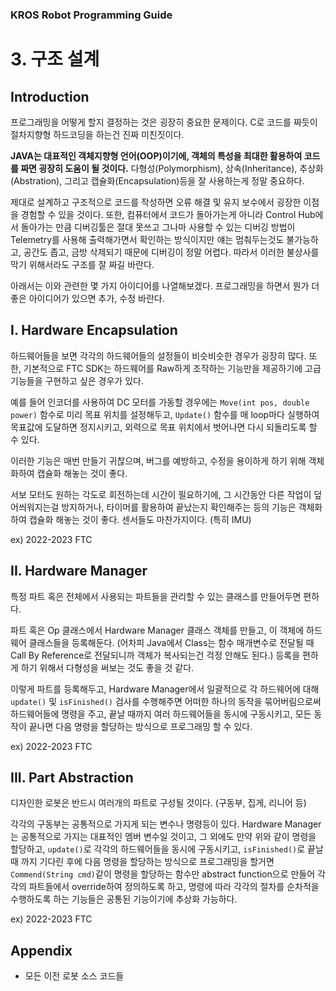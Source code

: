### KROS Robot Programming Guide
# 3. 구조 설계

## Introduction

프로그래밍을 어떻게 할지 결정하는 것은 굉장히 중요한 문제이다. C로 코드를 짜듯이 절차지향형 하드코딩을 하는건 진짜 미친짓이다.

**JAVA는 대표적인 객체지향형 언어(OOP)이기에, 객체의 특성을 최대한 활용하여 코드를 짜면 굉장히 도움이 될 것이다.**
다형성(Polymorphism), 상속(Inheritance), 추상화(Abstration), 그리고 캡슐화(Encapsulation)등을 잘 사용하는게 정말 중요하다.

제대로 설계하고 구조적으로 코드를 작성하면 오류 해결 및 유지 보수에서 굉장한 이점을 경험할 수 있을 것이다. 
또한, 컴퓨터에서 코드가 돌아가는게 아니라 Control Hub에서 돌아가는 만큼 디버깅툴은 절대 못쓰고 그나마 사용할 수 있는 디버깅 방법이 Telemetry를 사용해 출력해가면서 확인하는 방식이지만
얘는 멈춰두는것도 불가능하고, 공간도 좁고, 금방 삭제되기 때문에 디버깅이 정말 어렵다. 따라서 이러한 불상사를 막기 위해서라도 구조를 잘 짜길 바란다.

아래서는 이와 관련한 몇 가지 아이디어를 나열해보겠다. 프로그래밍을 하면서 뭔가 더 좋은 아이디어가 있으면 추가, 수정 바란다.

## I. Hardware Encapsulation

하드웨어들을 보면 각각의 하드웨어들의 설정들이 비슷비슷한 경우가 굉장히 많다. 또한, 기본적으로 FTC SDK는 하드웨어를 Raw하게 조작하는 기능만을 제공하기에 고급 기능들을 구현하고 싶은 경우가 있다.

예를 들어 인코더를 사용하여 DC 모터를 가동할 경우에는 `Move(int pos, double power)` 함수로 미리 목표 위치를 설정해두고, 
`Update()` 함수를 매 loop마다 실행하여 목표값에 도달하면 정지시키고, 외력으로 목표 위치에서 벗어나면 다시 되돌리도록 할 수 있다.

이러한 기능은 매번 만들기 귀찮으며, 버그를 예방하고, 수정을 용이하게 하기 위해 객체화하여 캡슐화 해놓는 것이 좋다.

서보 모터도 원하는 각도로 회전하는데 시간이 필요하기에, 그 시간동안 다른 작업이 덮어씌워지는걸 방지하거나, 타이머를 활용하여 끝났는지 확인해주는 등의 기능은 객체화하여 캡슐화 해놓는 것이 좋다.
센서들도 마찬가지이다. (특히 IMU)

ex) 2022-2023 FTC

## II. Hardware Manager

특정 파트 혹은 전체에서 사용되는 파트들을 관리할 수 있는 클래스를 만들어두면 편하다.

파트 혹은 Op 클래스에서 Hardware Manager 클래스 객체를 만들고, 이 객체에 하드웨어 클래스들을 등록해둔다. (어차피 Java에서 Class는 함수 매개변수로 전달될 때 Call By Reference로 전달되니까 객체가 복사되는건 걱정 안해도 된다.)
등록을 편하게 하기 위해서 다형성을 써보는 것도 좋을 것 같다.

이렇게 파트를 등록해두고, Hardware Manager에서 일괄적으로 각 하드웨어에 대해 `update()` 및 `isFinished()` 검사를 수행해주면 어떠한 하나의 동작을 묶어버림으로써 
하드웨어들에 명령을 주고, 끝날 때까지 여러 하드웨어들을 동시에 구동시키고, 모든 동작이 끝나면 다음 명령을 할당하는 방식으로 프로그래밍 할 수 있다.

ex) 2022-2023 FTC

## III. Part Abstraction

디자인한 로봇은 반드시 여러개의 파트로 구성될 것이다. (구동부, 집게, 리니어 등)

각각의 구동부는 공통적으로 가지게 되는 변수나 명령등이 있다. Hardware Manager는 공통적으로 가지는 대표적인 멤버 변수일 것이고,
그 외에도 만약 위와 같이 명령을 할당하고, `update()`로 각각의 하드웨어들을 동시에 구동시키고, `isFinished()`로 끝날 때 까지 기다린 후에 다음 명령을 할당하는 방식으로 프로그래밍을 할거면
`Commend(String cmd)`같이 명령을 할당하는 함수만 abstract function으로 만들어 각각의 파트들에서 override하여 정의하도록 하고,
명령에 따라 각각의 절차를 순차적을 수행하도록 하는 기능들은 공통된 기능이기에 추상화 가능하다.

ex) 2022-2023 FTC

## Appendix
* 모든 이전 로봇 소스 코드들
